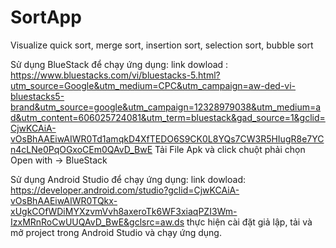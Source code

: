 # SortApp
Visualize quick sort, merge sort, insertion sort, selection sort, bubble sort

Sử dụng BlueStack để chạy ứng dụng: 
link dowload : https://www.bluestacks.com/vi/bluestacks-5.html?utm_source=Google&utm_medium=CPC&utm_campaign=aw-ded-vi-bluestacks5-brand&utm_source=google&utm_campaign=12328979038&utm_medium=ad&utm_content=606025724081&utm_term=bluestack&gad_source=1&gclid=CjwKCAiA-vOsBhAAEiwAIWR0Td1amqkD4XfTEDO6S9CK0L8YQs7CW3R5HIugR8e7YCn4cLNe0PqOGxoCEm0QAvD_BwE
Tải File Apk và click chuột phải chọn Open with -> BlueStack

Sử dụng Android Studio để chạy ứng dụng: 
link dowload: https://developer.android.com/studio?gclid=CjwKCAiA-vOsBhAAEiwAIWR0TQkx-xUgkCOfWDiMYXzvmVvh8axeroTk6WF3xiaqPZI3Wm-IzxMRnRoCwUUQAvD_BwE&gclsrc=aw.ds
thực hiện cài đặt giả lập, tải và mở project trong Android Studio và chạy ứng dụng.

